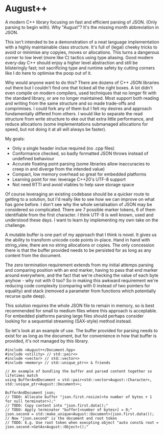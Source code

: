 # August++

A modern C++ library focusing on fast and efficient parsing of JSON. (Only parsing to begin with). Why "August"? It's the missing month abbreviation in JSON.

This isn't intended to be a demonstration of a neat language implementation with a highly maintainable class structure. It's full of (legal) cheeky tricks to avoid or minimise any copyies, moves or allocations. This turns a dangerous corner to low level (more like C) tactics using type aliasing. Good modern every-day C++ should enjoy a higher level abstraction and still be blisteringly fast; not sacrificing type and runtime safety by cutting corners like I do here to optimise the poop out of it.

Why would anyone want to do this? There are dozens of C++ JSON libraries out there but I couldn't find one that ticked all the right boxes. A lot didn't even compile on modern compilers, used techniques that no longer fit with the standard library, or are no longer maintained. Most support both reading and writing from the same structure and so made trade-offs and comprimises. I could fork any of them but I felt my desires and approach fundamentally differed from others. I would like to separate the read structure from write structure to eke out that extra little performance, and reduce allocations (some implementations submanaged allocations for speed, but not doing it at all will always be faster).

My goals:
* Only a single header inclue required (no .cpp files)
* Conformance checked, so badly formatted JSON throws instead of undefined behaviour
* Accurate floating point parsing (some libraries allow inaccuracies to creep in and diverge from the intended value)
* Compact, low memory overhead so great for embedded platforms
* Learning point for me: leverage C++20's UTF-8 support
* Not need RTTI and avoid vtables to help save storage space

Of course leveraging an existing codebase should be a quicker route to getting to a solution, but I'd really like to see how we can improve on what has gone before. I don't see why the whole serialisation of JSON may be considered so complicated. There are 7 possible marker tokens, 6 of them identifiable from the first character. I think UTF-8 is well known, used and understood these days. I want to learn by implementing my own take on the challenge.

A mutable buffer is one part of my approach that I think is novel. It gives us the ability to transform unicode code points in-place. Hand in hand with string_view, there are no string allocations or copies. The only concession there is that the buffer provided needs to be persisted for as long as any content from the document.

The zero termination requirement extends from my initial attemps parsing and comparing position with an end marker, having to pass that end marker around everywhere, and the fact that we're checking the value of each byte anyhow - why not with 0 too? So in making this awkward requirement we're reducing code complexity (comparing with 0 instead of two pointers for equality) and stack (removed a parameter from functions which potentially recurse quite deep).

This solution requires the whole JSON file to remain in memory, so is best recommended for small to medium files where this approach is acceptable. For embedded platforms parsing large files should perhaps consider looking for a sequential streaming (SAX-style) method instead.

So let's look at an example of use.
The buffer provided for parsing needs to exist for as long as the document, but for convenience in how that buffer is provided, it's not managed by this library.
~~~
#include <August++/Document.hpp>
#include <utility> // std::pair<>
#include <vector> // std::vector<>
#include <memory> // std::unique_ptr<> & friends

// An example of bundling the buffer and parsed content together so lifetimes match
using BufferAndDocument = std::pair<std::vector<August::Character>, std::unique_ptr<August::Document>>;

BufferAndDocument json;
// TODO: Allocate buffer "json.first.resize(<to number of bytes + 1 for null terminator>);"
// TODO: Copy content into "json.first.data();"
// TODO: Apply terminator "buffer[<number of bytes>] = 0;"
json.second = std::make_unique<August::Document>(json.first.data());
// Now "json.second" is the document and root token
// TODO: E.g. Use root token when execpting object "auto const& root = json.second->GetAs<August::Object>();"
~~~

